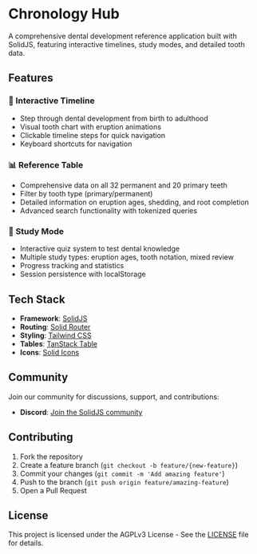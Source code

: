 # Chronology Hub

A comprehensive dental development reference application built with SolidJS, featuring interactive timelines, study modes, and detailed tooth data.

## Features

### 🦷 Interactive Timeline
- Step through dental development from birth to adulthood
- Visual tooth chart with eruption animations
- Clickable timeline steps for quick navigation
- Keyboard shortcuts for navigation

### 📊 Reference Table
- Comprehensive data on all 32 permanent and 20 primary teeth
- Filter by tooth type (primary/permanent)
- Detailed information on eruption ages, shedding, and root completion
- Advanced search functionality with tokenized queries

### 🎯 Study Mode
- Interactive quiz system to test dental knowledge
- Multiple study types: eruption ages, tooth notation, mixed review
- Progress tracking and statistics
- Session persistence with localStorage

## Tech Stack
- **Framework**: [SolidJS](https://solidjs.com) 
- **Routing**: [Solid Router](https://github.com/solidjs/solid-router)
- **Styling**: [Tailwind CSS](https://tailwindcss.com)
- **Tables**: [TanStack Table](https://tanstack.com/table)
- **Icons**: [Solid Icons](https://solid-icons.vercel.app)


## Community

Join our community for discussions, support, and contributions:
- **Discord**: [Join the SolidJS community](https://discord.gg/whYZhM8r)

## Contributing

1. Fork the repository
2. Create a feature branch (`git checkout -b feature/{new-feature}`)
3. Commit your changes (`git commit -m 'Add amazing feature'`)
4. Push to the branch (`git push origin feature/amazing-feature`)
5. Open a Pull Request

## License

This project is licensed under the AGPLv3 License - See the [LICENSE](./LICENSE) file for details.

